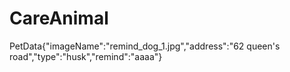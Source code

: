 # CareAnimal
PetData{"imageName":"remind_dog_1.jpg","address":"62 queen's road","type":"husk","remind":"aaaa"}

